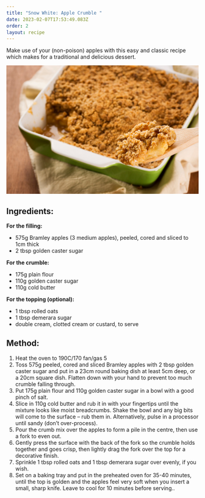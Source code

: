 ```yaml
---
title: "Snow White: Apple Crumble "
date: 2023-02-07T17:53:49.083Z
order: 2
layout: recipe
---
```

Make use of your (non-poison) apples with this easy and classic recipe which makes for a traditional and delicious dessert.

![Apple crumble ](../uploads/istockphoto-175242538-170667a.jpg)

## Ingredients:

**F﻿or the filling:**

* 575g Bramley apples (3 medium apples), peeled, cored and sliced to 1cm thick
* 2 tbsp golden caster sugar

**F﻿or the crumble:**

* 175g plain flour
* 110g golden caster sugar
* 110g cold butter

**F﻿or the topping (optional):**

* 1 tbsp rolled oats
* 1 tbsp demerara sugar
* double cream, clotted cream or custard, to serve

## M﻿ethod:

1. Heat the oven to 190C/170 fan/gas 5
2. Toss 575g peeled, cored and sliced Bramley apples with 2 tbsp golden caster sugar and put in a 23cm round baking dish at least 5cm deep, or a 20cm square dish. Flatten down with your hand to prevent too much crumble falling through.
3. Put 175g plain flour and 110g golden caster sugar in a bowl with a good pinch of salt.
4. Slice in 110g cold butter and rub it in with your fingertips until the mixture looks like moist breadcrumbs. Shake the bowl and any big bits will come to the surface – rub them in. Alternatively, pulse in a  processor [](https://www.bbcgoodfood.com/content/test-five-best-food-processors)until sandy (don’t over-process).
5. Pour the crumb mix over the apples to form a pile in the centre, then use a fork to even out.
6. Gently press the surface with the back of the fork so the crumble holds together and goes crisp, then lightly drag the fork over the top for a decorative finish.
7. Sprinkle 1 tbsp rolled oats and 1 tbsp demerara sugar over evenly, if you wish.
8. Set on a baking tray and put in the preheated oven for 35-40 minutes, until the top is golden and the apples feel very soft when you insert a small, sharp knife. Leave to cool for 10 minutes before serving..